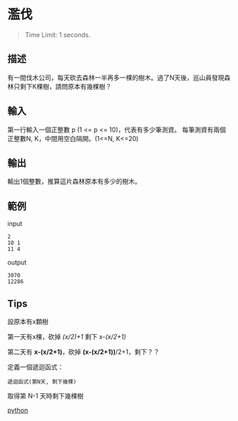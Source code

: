 # 濫伐
> Time Limit: 1 seconds.

## 描述

有一間伐木公司，每天砍去森林一半再多一棵的樹木。過了N天後，巡山員發現森林只剩下K棵樹，請問原本有幾棵樹？

## 輸入

第一行輸入一個正整數 p (1 <= p <= 10)，代表有多少筆測資。
每筆測資有兩個正整數N, K，中間用空白隔開。(1<=N, K<=20)

## 輸出

輸出1個整數，推算這片森林原本有多少的樹木。

## 範例
input
```
2
10 1
11 4
```
output
```
3070
12286
```

## Tips

設原本有x顆樹

第一天有x棵，砍掉 *(x/2)+1* 剩下 x-*(x/2+1)*

第二天有 **x-(x/2+1)**，砍掉 **(x-(x/2+1))**/2+1，剩下？？

定義一個遞迴函式：
```
遞迴函式(第N天, 剩下幾棵)
```
取得第 N-1 天時剩下幾棵樹

[python](./KillTree.py)